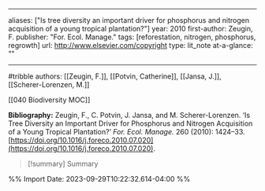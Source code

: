   
---
aliases: ["Is tree diversity an important driver for phosphorus and nitrogen acquisition of a young tropical plantation?"] 
year: 2010 
first-author: Zeugin, F.
publisher: "For. Ecol. Manage." 
tags:  [reforestation, nitrogen, phosphorus, regrowth]
url: http://www.elsevier.com/copyright 
type: lit_note
at-a-glance: ""

--- 
#tribble 
authors: [[Zeugin, F.]], [[Potvin, Catherine]], [[Jansa, J.]], [[Scherer-Lorenzen, M.]]

[[040 Biodiversity MOC]] 


**Bibliography:** Zeugin, F., C. Potvin, J. Jansa, and M. Scherer-Lorenzen. ‘Is Tree Diversity an Important Driver for Phosphorus and Nitrogen Acquisition of a Young Tropical Plantation?’ _For. Ecol. Manage._ 260 (2010): 1424–33. [https://doi.org/10.1016/j.foreco.2010.07.020](https://doi.org/10.1016/j.foreco.2010.07.020). 

>[!summary] Summary
> 




%% Import Date: 2023-09-29T10:22:32.614-04:00 %%
